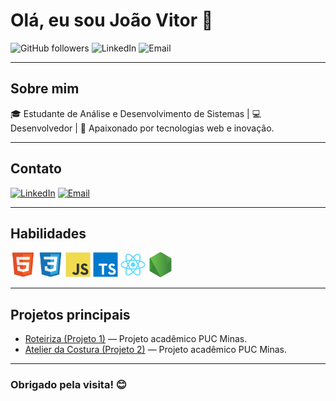 # Olá, eu sou João Vitor 👋

![GitHub followers](https://img.shields.io/github/followers/joaoalmei?style=social)
![LinkedIn](https://img.shields.io/badge/LinkedIn-0077B5?style=flat&logo=linkedin&logoColor=white)
![Email](https://img.shields.io/badge/Email-D14836?style=flat&logo=gmail&logoColor=white)

---

## Sobre mim

🎓 Estudante de Análise e Desenvolvimento de Sistemas | 💻 Desenvolvedor | 🚀 Apaixonado por tecnologias web e inovação.

---

## Contato

[![LinkedIn](https://img.shields.io/badge/LinkedIn-0077B5?style=flat&logo=linkedin&logoColor=white)](https://www.linkedin.com/in/joão-vitor-almeida-059486218/)
[![Email](https://img.shields.io/badge/Email-D14836?style=flat&logo=gmail&logoColor=white)](mailto:joaoalmei.dev@gmail.com)

---

## Habilidades

<div>
  <img alt="HTML5" src="https://raw.githubusercontent.com/devicons/devicon/master/icons/html5/html5-original.svg" width="40" height="40"/>
  <img alt="CSS3" src="https://raw.githubusercontent.com/devicons/devicon/master/icons/css3/css3-original.svg" width="40" height="40"/>
  <img alt="JavaScript" src="https://raw.githubusercontent.com/devicons/devicon/master/icons/javascript/javascript-original.svg" width="40" height="40"/>
  <img alt="TypeScript" src="https://raw.githubusercontent.com/devicons/devicon/master/icons/typescript/typescript-original.svg" width="40" height="40"/>
  <img alt="React" src="https://raw.githubusercontent.com/devicons/devicon/master/icons/react/react-original.svg" width="40" height="40"/>
  <img alt="Node.js" src="https://raw.githubusercontent.com/devicons/devicon/master/icons/nodejs/nodejs-original.svg" width="40" height="40"/>
</div>

---

## Projetos principais

- [Roteiriza (Projeto 1)](https://github.com/joaoalmei/pmv-ads-2024-1-e3-proj-mov-t7-roteiriza) — Projeto acadêmico PUC Minas.
- [Atelier da Costura (Projeto 2)](https://github.com/ICEI-PUC-Minas-PMV-ADS/pmv-ads-2025-1-e5-proj-empext-t5-atelier-da-costura) — Projeto acadêmico PUC Minas.

---

### Obrigado pela visita! 😊
